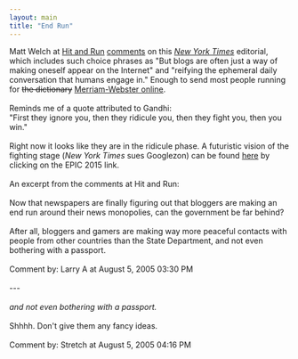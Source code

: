 ```yaml
---
layout: main
title: "End Run"
---
```

Matt Welch at <a href="http://www.reason.com/hitandrun">Hit and Run</a> <a href="http://www.reason.com/hitandrun/2005/08/the_nyts_uncons.shtml#010458">comments</a> on this <a href="http://www.nytimes.com/2005/08/05/opinion/05fri4.html?"><em>New York Times</em></a> editorial, which includes such choice phrases as "But blogs are often just a way of making oneself appear on the Internet" and "reifying the ephemeral daily conversation that humans engage in." Enough to send most people running for <s>the dictionary</s> <a href="http://www.m-w.com/">Merriam-Webster online</a>.<br /><br />Reminds me of a quote attributed to Gandhi:<br />"First they ignore you, then they ridicule you, then they fight you, then you win."<br /><br />Right now it looks like they are in the ridicule phase. A futuristic vision of the fighting stage (<em>New York Times</em> sues Googlezon) can be found <a href="http://www.jazzpodcasts.net/de/index.php/archive/off-topic-epic-2015/">here</a> by clicking on the EPIC 2015 link.<br /><br />An excerpt from the comments at Hit and Run:<br /><br />Now that newspapers are finally figuring out that bloggers are making an end run around their news monopolies, can the government be far behind?<br /><br />After all, bloggers and gamers are making way more peaceful contacts with people from other countries than the State Department, and not even bothering with a passport.<br /><br />Comment by: Larry A at August 5, 2005 03:30 PM<br /><br />---<br /><br /><em>and not even bothering with a passport.</em><br /><br />Shhhh. Don't give them any fancy ideas.<br /><br />Comment by: Stretch at August 5, 2005 04:16 PM
